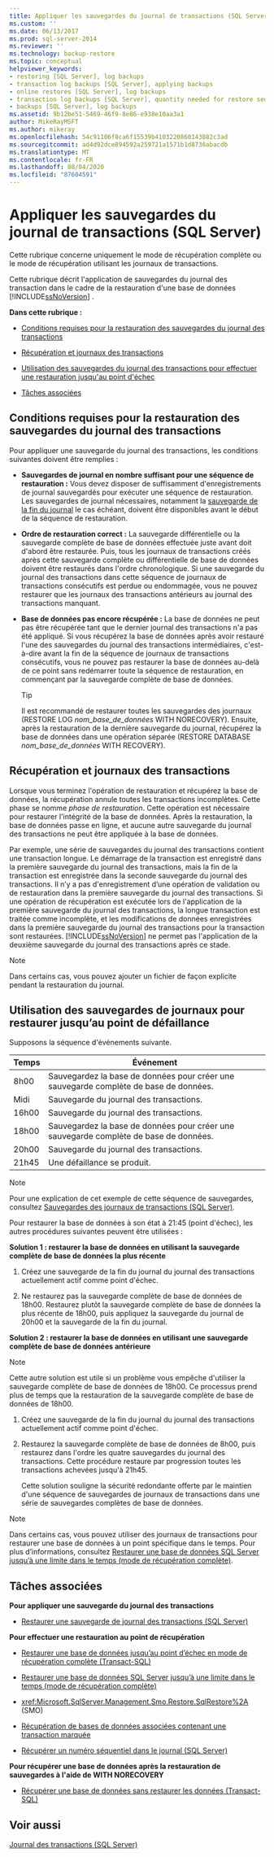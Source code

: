 ```yaml
---
title: Appliquer les sauvegardes du journal de transactions (SQL Server) | Microsoft Docs
ms.custom: ''
ms.date: 06/13/2017
ms.prod: sql-server-2014
ms.reviewer: ''
ms.technology: backup-restore
ms.topic: conceptual
helpviewer_keywords:
- restoring [SQL Server], log backups
- transaction log backups [SQL Server], applying backups
- online restores [SQL Server], log backups
- transaction log backups [SQL Server], quantity needed for restore sequence
- backups [SQL Server], log backups
ms.assetid: 9b12be51-5469-46f9-8e86-e938e10aa3a1
author: MikeRayMSFT
ms.author: mikeray
ms.openlocfilehash: 54c91106f8ca6f15539b4103220860143882c3ad
ms.sourcegitcommit: ad4d92dce894592a259721a1571b1d8736abacdb
ms.translationtype: MT
ms.contentlocale: fr-FR
ms.lasthandoff: 08/04/2020
ms.locfileid: "87604591"
---
```

# <a name="apply-transaction-log-backups-sql-server"></a>Appliquer les sauvegardes du journal de transactions (SQL Server)
  Cette rubrique concerne uniquement le mode de récupération complète ou le mode de récupération utilisant les journaux de transactions.  
  
 Cette rubrique décrit l'application de sauvegardes du journal des transaction dans le cadre de la restauration d'une base de données [!INCLUDE[ssNoVersion](../../includes/ssnoversion-md.md)] .  
  
 **Dans cette rubrique :**  
  
-   [Conditions requises pour la restauration des sauvegardes du journal des transactions](#Requirements)  
  
-   [Récupération et journaux des transactions](#RecoveryAndTlogs)  
  
-   [Utilisation des sauvegardes du journal des transactions pour effectuer une restauration jusqu'au point d'échec](#PITrestore)  
  
-   [Tâches associées](#RelatedTasks)  
  
##  <a name="requirements-for-restoring-transaction-log-backups"></a><a name="Requirements"></a>Conditions requises pour la restauration des sauvegardes du journal des transactions  
 Pour appliquer une sauvegarde du journal des transactions, les conditions suivantes doivent être remplies :  
  
-   **Sauvegardes de journal en nombre suffisant pour une séquence de restauration :** Vous devez disposer de suffisamment d'enregistrements de journal sauvegardés pour exécuter une séquence de restauration. Les sauvegardes de journal nécessaires, notamment la [sauvegarde de la fin du journal](tail-log-backups-sql-server.md) le cas échéant, doivent être disponibles avant le début de la séquence de restauration.  
  
-   **Ordre de restauration correct :**  La sauvegarde différentielle ou la sauvegarde complète de base de données effectuée juste avant doit d'abord être restaurée. Puis, tous les journaux de transactions créés après cette sauvegarde complète ou différentielle de base de données doivent être restaurés dans l'ordre chronologique. Si une sauvegarde du journal des transactions dans cette séquence de journaux de transactions consécutifs est perdue ou endommagée, vous ne pouvez restaurer que les journaux des transactions antérieurs au journal des transactions manquant.  
  
-   **Base de données pas encore récupérée :**  La base de données ne peut pas être récupérée tant que le dernier journal des transactions n'a pas été appliqué. Si vous récupérez la base de données après avoir restauré l'une des sauvegardes du journal des transactions intermédiaires, c'est-à-dire avant la fin de la séquence de journaux de transactions consécutifs, vous ne pouvez pas restaurer la base de données au-delà de ce point sans redémarrer toute la séquence de restauration, en commençant par la sauvegarde complète de base de données.  
  
    > [!TIP]  
    >  Il est recommandé de restaurer toutes les sauvegardes des journaux (RESTORE LOG *nom_base_de_données* WITH NORECOVERY). Ensuite, après la restauration de la dernière sauvegarde du journal, récupérez la base de données dans une opération séparée (RESTORE DATABASE *nom_base_de_données* WITH RECOVERY).  
  
##  <a name="recovery-and-transaction-logs"></a><a name="RecoveryAndTlogs"></a>Récupération et journaux des transactions  
 Lorsque vous terminez l'opération de restauration et récupérez la base de données, la récupération annule toutes les transactions incomplètes. Cette phase se nomme *phase de restauration*. Cette opération est nécessaire pour restaurer l'intégrité de la base de données. Après la restauration, la base de données passe en ligne, et aucune autre sauvegarde du journal des transactions ne peut être appliquée à la base de données.  
  
 Par exemple, une série de sauvegardes du journal des transactions contient une transaction longue. Le démarrage de la transaction est enregistré dans la première sauvegarde du journal des transactions, mais la fin de la transaction est enregistrée dans la seconde sauvegarde du journal des transactions. Il n’y a pas d'enregistrement d’une opération de validation ou de restauration dans la première sauvegarde du journal des transactions. Si une opération de récupération est exécutée lors de l'application de la première sauvegarde du journal des transactions, la longue transaction est traitée comme incomplète, et les modifications de données enregistrées dans la première sauvegarde du journal des transactions pour la transaction sont restaurées. [!INCLUDE[ssNoVersion](../../includes/ssnoversion-md.md)] ne permet pas l'application de la deuxième sauvegarde du journal des transactions après ce stade.  
  
> [!NOTE]  
>  Dans certains cas, vous pouvez ajouter un fichier de façon explicite pendant la restauration du journal.  
  
##  <a name="using-log-backups-to-restore-to-the-point-of-failure"></a><a name="PITrestore"></a>Utilisation des sauvegardes de journaux pour restaurer jusqu’au point de défaillance  
 Supposons la séquence d'événements suivante.  
  
|Temps|Événement|  
|----------|-----------|  
|8h00|Sauvegardez la base de données pour créer une sauvegarde complète de base de données.|  
|Midi|Sauvegarde du journal des transactions.|  
|16h00|Sauvegarde du journal des transactions.|  
|18h00|Sauvegardez la base de données pour créer une sauvegarde complète de base de données.|  
|20h00|Sauvegarde du journal des transactions.|  
|21h45|Une défaillance se produit.|  
  
> [!NOTE]  
>  Pour une explication de cet exemple de cette séquence de sauvegardes, consultez [Sauvegardes des journaux de transactions &#40;SQL Server&#41;](transaction-log-backups-sql-server.md).  
  
 Pour restaurer la base de données à son état à 21:45 (point d'échec), les autres procédures suivantes peuvent être utilisées :  
  
 **Solution 1 : restaurer la base de données en utilisant la sauvegarde complète de base de données la plus récente**  
  
1.  Créez une sauvegarde de la fin du journal du journal des transactions actuellement actif comme point d'échec.  
  
2.  Ne restaurez pas la sauvegarde complète de base de données de 18h00. Restaurez plutôt la sauvegarde complète de base de données la plus récente de 18h00, puis appliquez la sauvegarde du journal de 20h00 et la sauvegarde de la fin du journal.  
  
 **Solution 2 : restaurer la base de données en utilisant une sauvegarde complète de base de données antérieure**  
  
> [!NOTE]  
>  Cette autre solution est utile si un problème vous empêche d'utiliser la sauvegarde complète de base de données de 18h00. Ce processus prend plus de temps que la restauration de la sauvegarde complète de base de données de 18h00.  
  
1.  Créez une sauvegarde de la fin du journal du journal des transactions actuellement actif comme point d'échec.  
  
2.  Restaurez la sauvegarde complète de base de données de 8h00, puis restaurez dans l'ordre les quatre sauvegardes du journal des transactions. Cette procédure restaure par progression toutes les transactions achevées jusqu'à 21h45.  
  
     Cette solution souligne la sécurité redondante offerte par le maintien d'une séquence de sauvegardes de journaux de transactions dans une série de sauvegardes complètes de base de données.  
  
> [!NOTE]  
>  Dans certains cas, vous pouvez utiliser des journaux de transactions pour restaurer une base de données à un point spécifique dans le temps. Pour plus d’informations, consultez [Restaurer une base de données SQL Server jusqu’à une limite dans le temps &#40;mode de récupération complète&#41;](restore-a-sql-server-database-to-a-point-in-time-full-recovery-model.md).  
  
##  <a name="related-tasks"></a><a name="RelatedTasks"></a> Tâches associées  
 **Pour appliquer une sauvegarde du journal des transactions**  
  
-   [Restaurer une sauvegarde de journal des transactions &#40;SQL Server&#41;](restore-a-transaction-log-backup-sql-server.md)  
  
 **Pour effectuer une restauration au point de récupération**  
  
-   [Restaurer une base de données jusqu’au point d’échec en mode de récupération complète &#40;Transact-SQL&#41;](restore-database-to-point-of-failure-full-recovery.md)  
  
-   [Restaurer une base de données SQL Server jusqu’à une limite dans le temps &#40;mode de récupération complète&#41;](restore-a-sql-server-database-to-a-point-in-time-full-recovery-model.md)  
  
-   <xref:Microsoft.SqlServer.Management.Smo.Restore.SqlRestore%2A> (SMO)  
  
-   [Récupération de bases de données associées contenant une transaction marquée](recovery-of-related-databases-that-contain-marked-transaction.md)  
  
-   [Récupérer un numéro séquentiel dans le journal &#40;SQL Server&#41;](recover-to-a-log-sequence-number-sql-server.md)  
  
 **Pour récupérer une base de données après la restauration de sauvegardes à l'aide de WITH NORECOVERY**  
  
-   [Récupérer une base de données sans restaurer les données &#40;Transact-SQL&#41;](recover-a-database-without-restoring-data-transact-sql.md)  
  
## <a name="see-also"></a>Voir aussi  
 [Journal des transactions &#40;SQL Server&#41;](../logs/the-transaction-log-sql-server.md)  
  
  
